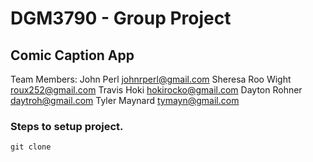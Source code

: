 # DGM3790 - Group Project
## Comic Caption App
Team Members:
John Perl <johnrperl@gmail.com>
Sheresa Roo Wight <roux252@gmail.com>
Travis Hoki <hokirocko@gmail.com>
Dayton Rohner <daytroh@gmail.com>
Tyler Maynard <tymayn@gmail.com>

### Steps to setup project.

`git clone `